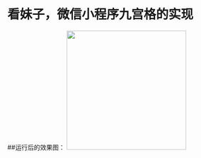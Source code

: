# 看妹子，微信小程序九宫格的实现

##运行后的效果图：
<img src="https://github.com/hpdx/wx_meizi/blob/master/demo.jpg"  width="270px"/>